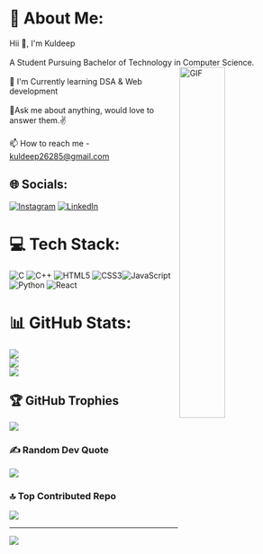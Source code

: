 # 💫 About Me:
Hii 👋, I'm Kuldeep<br><br>A Student Pursuing Bachelor of Technology in Computer Science.<img width="40%" align ="right" alt="GIF" src="https://media.giphy.com/media/USV0ym3bVWQJJmNu3N/giphy.gif"><br><br>🌱 I'm Currently learning DSA & Web development<br><br>💬Ask me about anything, would love to answer them.✌<br><br>📫 How to reach me - kuldeep26285@gmail.com

<!--https://media.giphy.com/media/br99SojJZ5rlfSYset/giphy.gif
-->

## 🌐 Socials:
[![Instagram](https://img.shields.io/badge/Instagram-%23E4405F.svg?logo=Instagram&logoColor=white)]([https://instagram.com/abc.com](https://instagram.com/imkuldeep22?igshid=NGExMmI2YTkyZg==)) [![LinkedIn](https://img.shields.io/badge/LinkedIn-%230077B5.svg?logo=linkedin&logoColor=white)]([https://linkedin.com/in/linkedin.com](https://www.linkedin.com/in/kuldeep-a64578207)) 

# 💻 Tech Stack:
![C](https://img.shields.io/badge/c-%2300599C.svg?style=for-the-badge&logo=c&logoColor=white) ![C++](https://img.shields.io/badge/c++-%2300599C.svg?style=for-the-badge&logo=c%2B%2B&logoColor=white) ![HTML5](https://img.shields.io/badge/html5-%23E34F26.svg?style=for-the-badge&logo=html5&logoColor=white)
![CSS3](https://img.shields.io/badge/css3-%231572B6.svg?style=for-the-badge&logo=css3&logoColor=white)![JavaScript](https://img.shields.io/badge/javascript-%23323330.svg?style=for-the-badge&logo=javascript&logoColor=%23F7DF1E) 
![Python](https://img.shields.io/badge/python-3670A0?style=for-the-badge&logo=python&logoColor=ffdd54)
![React](https://img.shields.io/badge/react-%2320232a.svg?style=for-the-badge&logo=react&logoColor=%2361DAFB)
# 📊 GitHub Stats:
![](https://github-readme-stats.vercel.app/api?username=Kuldeep9870&theme=dracula&hide_border=true&include_all_commits=false&count_private=true)<br/>
![](https://github-readme-streak-stats.herokuapp.com/?user=Kuldeep9870&theme=dracula&hide_border=true)<br/>
![](https://github-readme-stats.vercel.app/api/top-langs/?username=Kuldeep9870&theme=dracula&hide_border=true&include_all_commits=false&count_private=true&layout=compact)

## 🏆 GitHub Trophies
![](https://github-profile-trophy.vercel.app/?username=Kuldeep9870&theme=onedark&no-frame=true&no-bg=true&margin-w=4)

### ✍️ Random Dev Quote
![](https://quotes-github-readme.vercel.app/api?type=horizontal&theme=dark)

### 🔝 Top Contributed Repo
![](https://github-contributor-stats.vercel.app/api?username=Kuldeep9870&limit=5&theme=radical&combine_all_yearly_contributions=true)

<!--### 😂 Random Dev Meme
<img src="https://rm.up.railway.app/" width="512px"/>

-->

---
[![](https://visitcount.itsvg.in/api?id=Kuldeep9870&icon=0&color=0)](https://visitcount.itsvg.in)  

